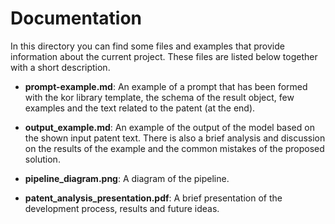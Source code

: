 # Documentation
In this directory you can find some files and examples that provide information about the current project. These files are listed below together with a short description.

- **prompt-example.md**: An example of a prompt that has been formed with the kor library template, the schema of the result object, few examples and the text related to the patent (at the end).

- **output_example.md**: An example of the output of the model based on the shown input patent text. There is also a brief analysis and discussion on the results of the example and the common mistakes of the proposed solution.

- **pipeline_diagram.png**: A diagram of the pipeline.

- **patent_analysis_presentation.pdf**: A brief presentation of the development process, results and future ideas.
